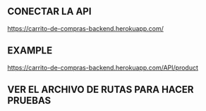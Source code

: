 ## CONECTAR LA API

https://carrito-de-compras-backend.herokuapp.com/

## EXAMPLE
https://carrito-de-compras-backend.herokuapp.com/API/product

## VER EL ARCHIVO DE RUTAS PARA HACER PRUEBAS
  